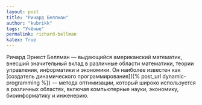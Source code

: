```yaml
---
layout: post
title: "Ричард Беллман"
author: "kubrikk"
tags: "Учёные"
permalink: richard-bellman
katex: True
---
```


Ричард Эрнест Беллман — выдающийся американский математик, внесший значительный вклад в различные области математики, теории управления, информатики и экономики. Он наиболее известен как [создатель динамического программирования]({% post_url dynamic-programming %}) — метода оптимизации, который широко используется в различных областях, включая компьютерные науки, экономику, биоинформатику и инженерию.

